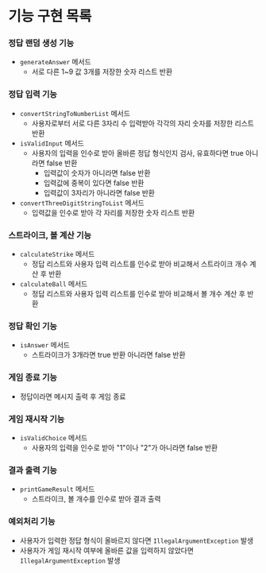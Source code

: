 # 기능 구현 목록
### 정답 랜덤 생성 기능
- `generateAnswer` 메서드
  - 서로 다른 1~9 값 3개를 저장한 숫자 리스트 반환
### 정답 입력 기능
- `convertStringToNumberList` 메서드
  - 사용자로부터 서로 다른 3자리 수 입력받아 각각의 자리 숫자를 저장한 리스트 반환
- `isValidInput` 메서드
  - 사용자의 입력을 인수로 받아 올바른 정답 형식인지 검사, 유효하다면 true 아니라면 false 반환
    - 입력값이 숫자가 아니라면 false 반환
    - 입력값에 중복이 있다면 false 반환
    - 입력값이 3자리가 아니라면 false 반환
- `convertThreeDigitStringToList` 메서드
  - 입력값을 인수로 받아 각 자리를 저장한 숫자 리스트 반환
### 스트라이크, 볼 계산 기능
- `calculateStrike` 메서드
  - 정답 리스트와 사용자 입력 리스트를 인수로 받아 비교해서 스트라이크 개수 계산 후 반환
- `calculateBall` 메서드
  - 정답 리스트와 사용자 입력 리스트를 인수로 받아 비교해서 볼 개수 계산 후 반환
### 정답 확인 기능
- `isAnswer` 메서드
  - 스트라이크가 3개라면 true 반환 아니라면 false 반환
### 게임 종료 기능
- 정답이라면 메시지 출력 후 게임 종료
### 게임 재시작 기능
- `isValidChoice` 메서드
  - 사용자의 입력을 인수로 받아 "1"이나 "2"가 아니라면 false 반환
### 결과 출력 기능
- `printGameResult` 메서드
  - 스트라이크, 볼 개수를 인수로 받아 결과 출력
### 예외처리 기능
- 사용자가 입력한 정답 형식이 올바르지 않다면 `IllegalArgumentException` 발생
- 사용자가 게임 재시작 여부에 올바른 값을 입력하지 않았다면 `IllegalArgumentException` 발생 